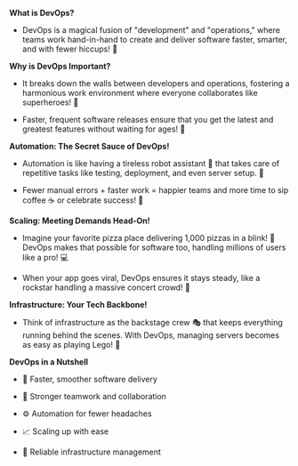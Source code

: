  **What is DevOps?**

- DevOps is a magical fusion of "development" and "operations," where teams work hand-in-hand to create and deliver software faster, smarter, and with fewer hiccups! 🚀


**Why is DevOps Important?**

- It breaks down the walls between developers and operations, fostering a harmonious work environment where everyone collaborates like superheroes! 💪

- Faster, frequent software releases ensure that you get the latest and greatest features without waiting for ages! 🎉


**Automation: The Secret Sauce of DevOps!**

- Automation is like having a tireless robot assistant 🤖 that takes care of repetitive tasks like testing, deployment, and even server setup. 🤖

- Fewer manual errors + faster work = happier teams and more time to sip coffee ☕️ or celebrate success! 🎉


**Scaling: Meeting Demands Head-On!**

- Imagine your favorite pizza place delivering 1,000 pizzas in a blink! 🍕 DevOps makes that possible for software too, handling millions of users like a pro! 💻

- When your app goes viral, DevOps ensures it stays steady, like a rockstar handling a massive concert crowd! 🎸


**Infrastructure: Your Tech Backbone!**

- Think of infrastructure as the backstage crew 🎭 that keeps everything running behind the scenes. With DevOps, managing servers becomes as easy as playing Lego! 🏰


**DevOps in a Nutshell**

- 🌟 Faster, smoother software delivery

- 🤝 Stronger teamwork and collaboration

- ⚙️ Automation for fewer headaches

- 📈 Scaling up with ease

- 🔧 Reliable infrastructure management

